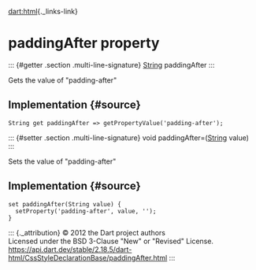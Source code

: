 [dart:html](../../dart-html/dart-html-library){._links-link}

paddingAfter property
=====================

::: {#getter .section .multi-line-signature}
[String](../../dart-core/string-class) paddingAfter
:::

Gets the value of \"padding-after\"

Implementation {#source}
--------------

``` {.language-dart data-language="dart"}
String get paddingAfter => getPropertyValue('padding-after');
```

::: {#setter .section .multi-line-signature}
void paddingAfter=([String](../../dart-core/string-class) value)
:::

Sets the value of \"padding-after\"

Implementation {#source}
--------------

``` {.language-dart data-language="dart"}
set paddingAfter(String value) {
  setProperty('padding-after', value, '');
}
```

::: {._attribution}
© 2012 the Dart project authors\
Licensed under the BSD 3-Clause \"New\" or \"Revised\" License.\
<https://api.dart.dev/stable/2.18.5/dart-html/CssStyleDeclarationBase/paddingAfter.html>
:::
